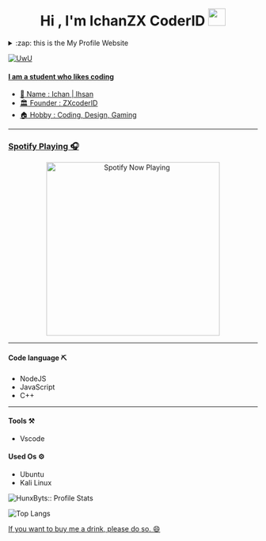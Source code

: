 <h1 align="center">Hi , I'm IchanZX CoderID  <img src="https://media.giphy.com/media/hvRJCLFzcasrR4ia7z/giphy.gif" width="35"></h1>
<details>
<summary>:zap: this is the My Profile Website</summary>
<a href="https://myprofil.zxcoderid.my.id">Hunxploit04</a>
</details>

<a href="https://github.com/Dra-ID"><img src="http://readme-typing-svg.herokuapp.com?color=00ff0f&center=true&vCenter=true&multiline=false&lines=Hallow+Salken+Nama+Saya+Ichan+^_^" alt="UwU">

#### I am a student who likes coding 

- :boy: Name   :   Ichan | Ihsan
- :classical_building: Founder : ZXcoderID
- :house: Hobby   : Coding, Design, Gaming
------

### Spotify Playing 🎧

<p align="center">
  <a href="https://open.spotify.com/intl-id/track/0KifLRxrBPUPwpNcJmtCiG?si=ef15cb64111149cf" target="_blank"><img src="https://now-playing-on-spotify.vercel.app/api/spotify" alt="Spotify Now Playing" width="350"/></a>
</p>

------

#### Code language :pick:
- NodeJS
- JavaScript
- C++

------

#### Tools :hammer_and_pick:
- Vscode

#### Used Os :gear:
- Ubuntu
- Kali Linux

<p align="right align="center"><img src="https://github-readme-stats.vercel.app/api?username=HunxByts&show_icons=true&theme=transparent" alt="HunxByts:: Profile Stats"/></p>


![Top Langs](https://github-readme-stats.vercel.app/api/top-langs/?username=HunxByts&theme=tokyonight)

<a href="https://saweria.co/widgets/qr?streamKey=c30db71fb329c008e305c0741b77b690">If you want to buy me a drink, please do so. 😄</a>

